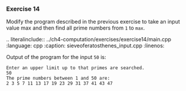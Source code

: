### Exercise 14

Modify the program described in the previous exercise to take an input value max and 
then find all prime numbers from `1` to `max`.

.. literalinclude:: ../ch4-computation/exercises/exercise14/main.cpp
   :language: cpp
   :caption: sieveoferatosthenes_input.cpp
   :linenos:


Output of the program for the input `50` is:

```
Enter an upper limit up to that primes are searched.
50
The prime numbers between 1 and 50 are:
2 3 5 7 11 13 17 19 23 29 31 37 41 43 47 
```
